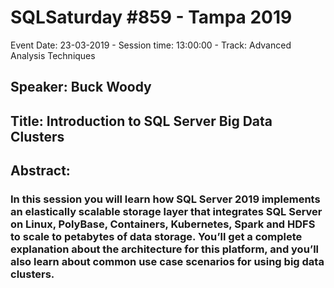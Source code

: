 # SQLSaturday #859 - Tampa 2019
Event Date: 23-03-2019 - Session time: 13:00:00 - Track: Advanced Analysis Techniques
## Speaker: Buck Woody
## Title: Introduction to SQL Server Big Data Clusters
## Abstract:
### In this session you will learn how SQL Server 2019 implements an elastically scalable storage layer that integrates SQL Server on Linux, PolyBase, Containers, Kubernetes, Spark and HDFS to scale to petabytes of data storage. You’ll get a complete explanation about the architecture for this platform, and you’ll also learn about common use case scenarios for using big data clusters.
